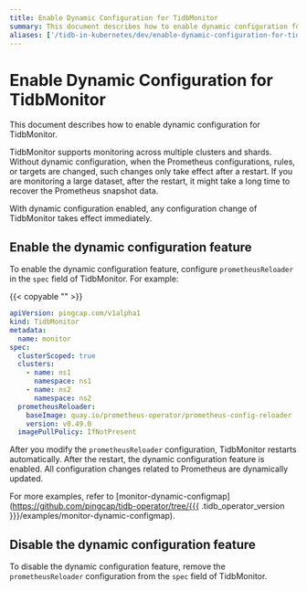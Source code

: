 ```yaml
---
title: Enable Dynamic Configuration for TidbMonitor
summary: This document describes how to enable dynamic configuration for TidbMonitor.
aliases: ['/tidb-in-kubernetes/dev/enable-dynamic-configuration-for-tidbmonitor']
---
```


# Enable Dynamic Configuration for TidbMonitor

This document describes how to enable dynamic configuration for TidbMonitor.

TidbMonitor supports monitoring across multiple clusters and shards. Without dynamic configuration, when the Prometheus configurations, rules, or targets are changed, such changes only take effect after a restart. If you are monitoring a large dataset, after the restart, it might take a long time to recover the Prometheus snapshot data.

With dynamic configuration enabled, any configuration change of TidbMonitor takes effect immediately.

## Enable the dynamic configuration feature

To enable the dynamic configuration feature, configure `prometheusReloader` in the `spec` field of TidbMonitor. For example:

{{< copyable "" >}}

```yaml
apiVersion: pingcap.com/v1alpha1
kind: TidbMonitor
metadata:
  name: monitor
spec:
  clusterScoped: true
  clusters:
    - name: ns1
      namespace: ns1
    - name: ns2
      namespace: ns2
  prometheusReloader:
    baseImage: quay.io/prometheus-operator/prometheus-config-reloader
    version: v0.49.0
  imagePullPolicy: IfNotPresent
```

After you modify the `prometheusReloader` configuration, TidbMonitor restarts automatically. After the restart, the dynamic configuration feature is enabled. All configuration changes related to Prometheus are dynamically updated.

For more examples, refer to [monitor-dynamic-configmap](https://github.com/pingcap/tidb-operator/tree/{{{ .tidb_operator_version }}}/examples/monitor-dynamic-configmap).

## Disable the dynamic configuration feature

To disable the dynamic configuration feature, remove the `prometheusReloader` configuration from the `spec` field of TidbMonitor.
